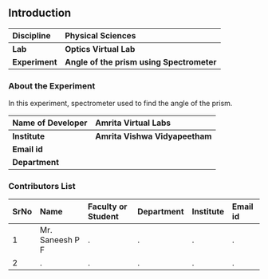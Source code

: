 ## Introduction


<b>Discipline | <b> Physical Sciences
:--|:--|
<b> Lab | <b> Optics Virtual Lab
<b> Experiment|     <b> Angle of the prism using Spectrometer

### About the Experiment 

In this experiment, spectrometer used to find the angle of the prism.

<b>Name of Developer | <b> Amrita Virtual Labs
:--|:--|
<b> Institute | <b>  Amrita Vishwa Vidyapeetham
<b> Email id|     <b>  
<b> Department |  

### Contributors List

SrNo | Name | Faculty or Student | Department| Institute | Email id
:--|:--|:--|:--|:--|:--|
1 | Mr. Saneesh P F | . | . | . | .
2 | . | . | . | . | .
